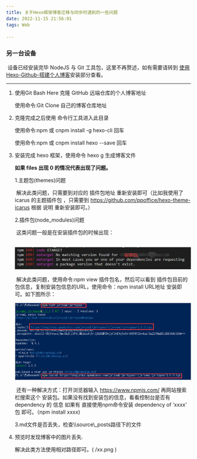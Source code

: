 ```yaml
---
title: 关于Hexo框架博客迁移与同步时遇到的一些问题
date: 2022-11-15 21:56:01
tags: Web

---
```


### 另一台设备

​		设备已经安装完毕 NodeJS 与 Git 工具包，这里不再赘述，如有需要请转到 [使用Hexo-Github-搭建个人博客](https://liupanfenggh.github.io/2022/11/13/%E4%BD%BF%E7%94%A8Hexo-Github-%E6%90%AD%E5%BB%BA%E4%B8%AA%E4%BA%BA%E5%8D%9A%E5%AE%A2/)安装部分查看。

------

1. 使用Git Bash Here 克隆 GitHub 远端仓库的个人博客地址

   使用命令:Git Clone  自己的博客仓库地址

2. 克隆完成之后使用 命令行工具进入此目录

   使用命令:npm 或 cnpm install -g hexo-cli 回车

   使用命令:npm 或 cnpm install hexo --save 回车

3. 安装完成 hexo 框架，使用命令 hexo g 生成博客文件 

   **如果 files 出现 0 的情况代表出现了问题。**

   1.主题包(themes)问题 

   ​		解决此类问题，只需要到对应的 插件包地址 重新安装即可（比如我使用了 icarus 的主题插件包 ，只需要到 https://github.com/ppoffice/hexo-theme-icarus 根据 说明 重新安装即可。）

   

   2.插件包(node_modules)问题

   ​		这类问题一般是在安装插件包的时候出现：

   ​		![image-20221115230024563](关于Hexo框架博客迁移与同步时遇到的一些问题/image-20221115230024563.png)

   ​		解决此类问题，使用命令:npm view 插件包名，然后可以看到 插件包目前的包信息，复制安装包信息的URL，使用命令：npm install URL地址 安装即可。如下图所示：

   ![image-20221115224035664](关于Hexo框架博客迁移与同步时遇到的一些问题/image-20221115224035664.png)

   ​			还有一种解决方式：打开浏览器输入 https://www.npmjs.com/ 再网站搜索栏搜索这个 安装包。如果没有找到安装包的信息，看看控制台是否有 dependency 的 信息 如果有 直接使用npm命令安装 dependency of ‘xxxx’ 包 即可。（npm install xxxx)

   

   3.md文件是否丢失，检查\\\source\\_posts路径下的文件

4. 预览时发现博客中的图片丢失.

   解决此类方法使用相对路径即可。( /xx.png )

